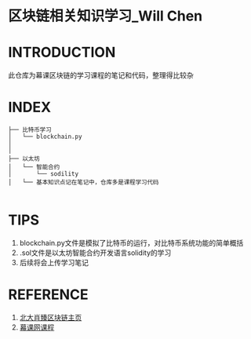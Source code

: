 # 区块链相关知识学习_Will Chen
# INTRODUCTION

此仓库为幕课区块链的学习课程的笔记和代码，整理得比较杂

# INDEX

```
├── 比特币学习
│   └── blockchain.py
│       
│           
├── 以太坊
│   └── 智能合约
│       └── sodility
│   └── 基本知识点记在笔记中，仓库多是课程学习代码
                            
```

# TIPS

1. blockchain.py文件是模拟了比特币的运行，对比特币系统功能的简单概括
2. .sol文件是以太坊智能合约开发语言solidity的学习
3. 后续将会上传学习笔记

# REFERENCE

1. [北大肖臻区块链主页](http://zhenxiao.com)
2. [幕课网课程](https://coding.imooc.com/class/214.html)
